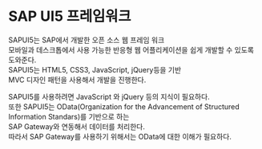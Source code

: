 # SAP UI5 프레임워크
SAPUI5는 SAP에서 개발한 오픈 소스 웹 프레임 워크 <BR>
모바일과 데스크톱에서 사용 가능한 반응형 웹 어플리케이션을 쉽게 개발할 수 있도록 도와준다. <BR>
SAPUI5는 HTML5, CSS3, JavaScript, jQuery등을 기반 <br>
MVC 디자인 패턴을 사용해서 개발을 진행한다.

SAPUI5를 사용하려면 JavaScript 와 jQuery 등의 지식이 필요하다.<br>
또한 SAPUI5는 OData(Organization for the Advancement of Structured Information Standars)를 기반으로 하는 <br>
SAP Gateway와 연동해서 데이터를 처리한다. <br>
따라서 SAP Gateway를 사용하기 위해서는 OData에 대한 이해가 필요하다.